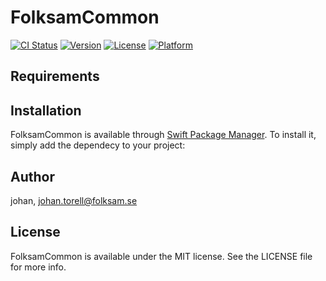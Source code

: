 # FolksamCommon

[![CI Status](https://img.shields.io/travis/johan/FolksamCommon.svg?style=flat)](https://travis-ci.org/johan/FolksamCommon)
[![Version](https://img.shields.io/cocoapods/v/FolksamCommon.svg?style=flat)](https://cocoapods.org/pods/FolksamCommon)
[![License](https://img.shields.io/cocoapods/l/FolksamCommon.svg?style=flat)](https://cocoapods.org/pods/FolksamCommon)
[![Platform](https://img.shields.io/cocoapods/p/FolksamCommon.svg?style=flat)](https://cocoapods.org/pods/FolksamCommon)


## Requirements

## Installation

FolksamCommon is available through [Swift Package Manager](https://www.swift.org/package-manager/). To install
it, simply add the dependecy to your project:


## Author

johan, johan.torell@folksam.se

## License

FolksamCommon is available under the MIT license. See the LICENSE file for more info.
